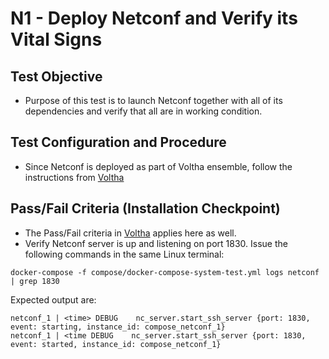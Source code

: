 # N1 - Deploy Netconf and Verify its Vital Signs

## Test Objective

* Purpose of this test is to launch Netconf together with all of its dependencies and verify that all are in working condition.

## Test Configuration and Procedure

* Since Netconf is deployed as part of Voltha ensemble, follow the instructions from [Voltha](V01_voltha_bringup_deploy.md)

## Pass/Fail Criteria (Installation Checkpoint)

* The Pass/Fail criteria in [Voltha](V01_voltha_bringup_deploy.md) applies here as well. 
* Verify Netconf server is up and listening on port 1830.  Issue the following commands in the same Linux terminal:

```shell
docker-compose -f compose/docker-compose-system-test.yml logs netconf | grep 1830
```

Expected output are:

```shell
netconf_1 | <time> DEBUG    nc_server.start_ssh_server {port: 1830, event: starting, instance_id: compose_netconf_1}
netconf_1 | <time DEBUG    nc_server.start_ssh_server {port: 1830, event: started, instance_id: compose_netconf_1}
```

